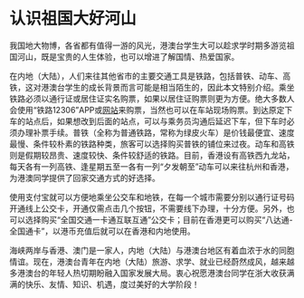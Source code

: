 # 认识祖国大好河山

我国地大物博，各省都有值得一游的风光，港澳台学生大可以趁求学时期多游览祖国河山，既是宝贵的人生体验，也可以增进了解国情、热爱国家。

在内地（大陆），人们来往其他省市的主要交通工具是铁路，包括普铁、动车、高铁，这对港澳台学生的成长背景而言可能是相当陌生的，因此本文特别介绍。乘坐铁路必须以通行证或居住证实名购票，如果以居住证购票则更为方便。绝大多数人会使用“铁路12306”APP或[网站](https://www.12306.cn/index/)来购票，当然也可以在车站现场购票。到达原定下车的站点后，如果想改到后面的站点，可以与乘务员沟通后延迟下车，但下车时必须办理补票手续。普铁（全称为普通铁路，常称为绿皮火车）是价钱最便宜、速度最慢、条件较朴素的铁路种类，旅客可以选择购买普铁的铺位来过夜。动车和高铁则是假期较昂贵、速度较快、条件较舒适的铁路。目前，香港设有高铁西九龙站，每天各有一列高铁、逢星期五至一各有一列“夕发朝至”动车可以来往杭州和香港，为港澳同学提供了回家交通方式的好选择。

使用支付宝就可以方便地乘坐公交车和地铁，在每一个城市需要分别以通行证号码开通线上公交卡，开通仅需点击几个按钮，不需要线下办理，十分方便。另外，也可以选择购买“全国交通一卡通互联互通”公交卡；目前在香港更可以购买“八达通-全国通卡”，以港币充值后就可以在香港和内地使用。

海峡两岸与香港、澳门是一家人，内地（大陆）与港澳台地区有着血浓于水的同胞情谊。现在，港澳台青年在内地（大陆）旅游、求学、就业已经蔚然成风，越来越多港澳台的年轻人热切期盼融入国家发展大局。衷心祝愿港澳台同学在浙大收获满满的快乐、友情、知识、机遇，度过美好的大学阶段！
